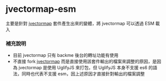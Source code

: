 # jvectormap-esm

主要是針對 [jvectormap](https://www.npmjs.com/package/jvectormap-next) 套件產生出來的變體，將 jvectormap 可以透過 ESM 載入

### 補充說明

* 目前 jvectormap 只有 backme 後台的轉址功能有使用
* 不直接 fork [jvectormap](https://www.npmjs.com/package/jvectormap-next) 而是直接使用該套件輸出的檔案來調整的原因，是因為 jvectormap 是使用 UglifyJS 來打包，但 UglifyJS 本身不支援 es6 的語法，同時也代表不支援 esm，因上述原因才直接針對輸出的檔案調整
